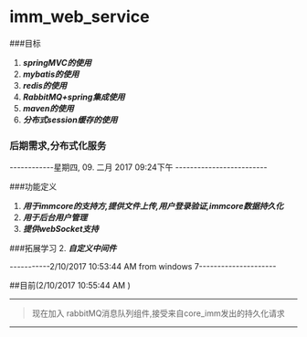 # imm_web_service

###目标

1. ***springMVC的使用***
2. ***mybatis的使用***
3. ***redis的使用***
4. ***RabbitMQ+spring集成使用***
4. ***maven的使用***
5. ***分布式session缓存的使用***

### 后期需求,分布式化服务 ###

------------星期四, 09. 二月 2017 09:24下午 -------------------------

###功能定义

1. ***用于immcore的支持方,提供文件上传,用户登录验证,immcore数据持久化***
2. ***用于后台用户管理***
3. ***提供webSocket支持***

###拓展学习
2. ***自定义中间件***

-----------2/10/2017 10:53:44 AM from windows 7---------------------



##目前(2/10/2017 10:55:44 AM )


----------

>现在加入 rabbitMQ消息队列组件,接受来自core_imm发出的持久化请求

----------